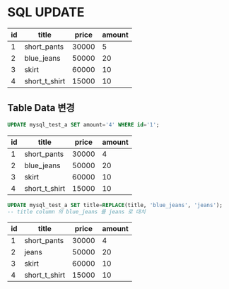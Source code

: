 # SQL UPDATE

|id|title|price|amount|
|---|----|-----|------|
|1|short_pants|30000|5|
|2|blue_jeans|50000|20|
|3|skirt|60000|10|
|4|short_t_shirt|15000|10|

## Table Data 변경

```sql
UPDATE mysql_test_a SET amount='4' WHERE id='1';
```

|id|title|price|amount|
|---|----|-----|------|
|1|short_pants|30000|4|
|2|blue_jeans|50000|20|
|3|skirt|60000|10|
|4|short_t_shirt|15000|10|

```sql
UPDATE mysql_test_a SET title=REPLACE(title, 'blue_jeans', 'jeans');
-- title column 의 blue_jeans 를 jeans 로 대치
```

|id|title|price|amount|
|---|----|-----|------|
|1|short_pants|30000|4|
|2|jeans|50000|20|
|3|skirt|60000|10|
|4|short_t_shirt|15000|10|




